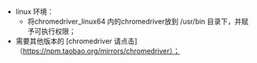 - linux 环境：
    - 将chromedriver_linux64 内的chromedriver放到 /usr/bin 目录下，并赋予可执行权限；
- 需要其他版本的 [chromedriver 请点击]（https://npm.taobao.org/mirrors/chromedriver）；